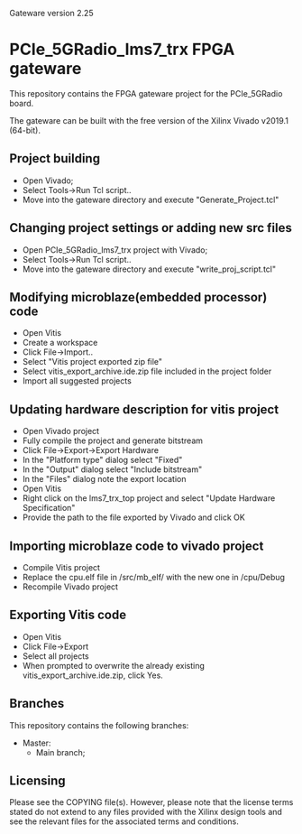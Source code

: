 Gateware version 2.25

# PCIe_5GRadio_lms7_trx FPGA gateware

This repository contains the FPGA gateware project for the PCIe_5GRadio board.

The gateware can be built with the free version of the Xilinx Vivado v2019.1 (64-bit).

## Project building

* Open Vivado;
* Select Tools->Run Tcl script.. 
* Move into the gateware directory and execute "Generate_Project.tcl"

## Changing project settings or adding new src files

* Open PCIe_5GRadio_lms7_trx project with Vivado;
* Select Tools->Run Tcl script.. 
* Move into the gateware directory and execute "write_proj_script.tcl"

## Modifying microblaze(embedded processor) code

* Open Vitis
* Create a workspace
* Click File->Import..
* Select "Vitis project exported zip file"
* Select vitis_export_archive.ide.zip file included in the project folder
* Import all suggested projects

## Updating hardware description for vitis project

* Open Vivado project
* Fully compile the project and generate bitstream
* Click File->Export->Export Hardware
* In the "Platform type" dialog select "Fixed"
* In the "Output" dialog select "Include bitstream"
* In the "Files" dialog note the export location
* Open Vitis
* Right click on the lms7_trx_top project and select "Update Hardware Specification"
* Provide the path to the file exported by Vivado and click OK

## Importing microblaze code to vivado project

* Compile Vitis project
* Replace the cpu.elf file in <repo dir>/src/mb_elf/ with the new one in <workspace dir>/cpu/Debug
* Recompile Vivado project

## Exporting Vitis code

* Open Vitis
* Click File->Export
* Select all projects
* When prompted to overwrite the already existing vitis_export_archive.ide.zip, click Yes.

## Branches

This repository contains the following branches:

* Master:
  * Main branch;

  
## Licensing

Please see the COPYING file(s). However, please note that the license terms stated do not extend to any files provided with the Xilinx design tools and see the relevant files for the associated terms and conditions.
